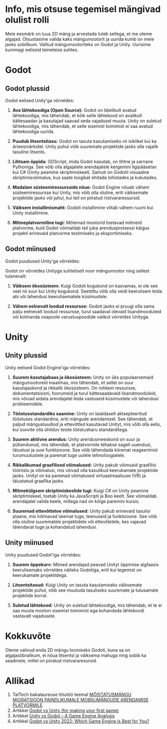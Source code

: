 # Info, mis otsuse tegemisel mängivad olulist rolli
Meie eesmärk on luua 2D mäng ja arvestada tuleb sellega, et me oleme algajad. Otsustasime valida kaks mängumootorit ja uurida kumb on meie jaoks sobilikum. Valitud mängumootoriteks on Godot ja Unity. Uurisime kummagi eeliseid teineteise suhtes.

# Godot
## Godot plussid
Godot eelised Unity'ga võrreldes:

1. **Ava lähtekoodiga (Open Source):** Godot on täielikult avatud lähtekoodiga, mis tähendab, et kõik selle lähtekood on avalikult kättesaadav ja kasutajad saavad seda vajadusel muuta. Unity on suletud lähtekoodiga, mis tähendab, et selle sisemist toimimist ei saa avatud lähtekoodiga uurida.

2. **Puudub litsentsitasu:** Godot on tasuta kasutamiseks nii isiklikel kui ka ärieesmärkidel. Unity puhul võib suuremate projektide jaoks olla vajalik tasuline litsents.

3. **Lihtsam õppida:** GDScript, mida Godot kasutab, on lihtne ja sarnane Pythoniga. See võib olla algajatele arendajatele kergemini ligipääsetav kui C# (Unity peamine skriptimiskeel). Samuti on Godotil visuaalne skriptimisvõimalus, kus saate loogikat ehitada lohistades ja kukutades.

4. **Madalam süsteemiressursside nõue:** Godot Engine nõuab vähem süsteemiressursse kui Unity, mis võib olla oluline, eriti väiksemate projektide jaoks või juhul, kui teil on piiratud riistvararessursid.

5. **Väiksem installimismaht:** Godoti installimine võtab vähem ruumi kui Unity installimine.

6. **Mitmeplatvormiline tugi:** Mõlemad mootorid toetavad mitmeid platvorme, kuid Godot võimaldab teil juba arendusprotsessi käigus projekti erinevaid platvorme testimiseks ja eksportimiseks.

## Godot miinused
Godot puudused Unity'ga võrreldes:

Godot on võrreldes Unityga suhteliselt noor mängumootor ning sellest tulenevalt:

  1. **Väiksem ökosüsteem:** Kuigi Godoti kogukond on kasvamas, ei ole see veel nii suur kui Unity kogukond. Seetõttu võib olla veidi keerulisem leida abi või lahendusi keerulisematele küsimustele.

  2. **Vähem eelnevalt loodud ressursse:** Godoti jaoks ei pruugi olla sama palju eelnevalt loodud ressursse, turul saadaval olevaid lisandmooduleid või kolmanda osapoole varustuspoodide valikut võrreldes Unityga.



# Unity 
## Unity plussid 
Unity eelised Godot Engine'iga võrreldes: 
1. **Suurem kasutajabaas ja ökosüsteem:** Unity on üks populaarsemaid mängumootoreid maailmas, mis tähendab, et sellel on suur kasutajaskond ja rikkalik ökosüsteem. On rohkem ressursse, dokumentatsiooni, foorumeid ja turul kättesaadavaid lisandmooduleid, mis võivad aidata arendajatel leida vastuseid küsimustele või lahendusi probleemidele.

2. **Tööstusstandardiks saamine:** Unity on laialdaselt aktsepteeritud tööstuses standardina, eriti mängude arendamisel. See tähendab, et paljud mängustuudiod ja ettevõtted kasutavad Unityt, mis võib olla eelis, kui soovite olla ühilduv teiste tööstusharu standarditega.

3. **Suurem aktiivne arendus:** Unity arendusmeeskond on suur ja pühendunud, mis tähendab, et platvormile tehakse sageli uuendusi, täiustusi ja uusi funktsioone. See võib tähendada kiiremat reageerimist turumuutustele ja paremat tuge uutele tehnoloogiatele.

4. **Rikkalikumad graafilised võimalused:** Unity pakub võimsaid graafilisi tööriistu ja võimalusi, mis võivad olla kasulikud keerukamate projektide jaoks. Unityl on ka paremad võimalused virtuaalreaalsuse (VR) ja täiustatud graafika jaoks.

5. **Mitmekülgsem skriptimiskeelide tugi:** Kuigi C# on Unity peamine skriptimiskeel, toetab Unity ka JavaScripti ja Boo keelt. See võimaldab arendajatel valida keele, millega nad on kõige paremini kursis.

6. **Suuremad ettevõttetoe võimalused:** Unity pakub erinevaid tasulisi plaane, mis hõlmavad laiemat tuge, teenuseid ja funktsioone. See võib olla oluline suurematele projektidele või ettevõtetele, kes vajavad täiendavat tuge ja kohandatud lahendusi.

## Unity miinused
Unity puudused Godot'iga võrreldes:
1. **Suurem õppekurv**: Mõned arendajad peavad Unityt õppimise algfaasis keerulisemaks võrreldes näiteks Godotiga, eriti kui tegemist on keerukamate projektidega.

2. **Litsentsitasud:** Kuigi Unity on tasuta kasutamiseks väiksemate projektide puhul, võib see muutuda tasuliseks suuremate ja tulusamate projektide korral.

3. **Suletud lähtekood:** Unity on suletud lähtekoodiga, mis tähendab, et te ei saa muuta mootori sisemist toimimist ega kohandada lähtekoodi vastavalt vajadusele.


# Kokkuvõte
Oleme valinud enda 2D mängu loomiseks Godoti, kuna sa on algajasõbralikum, ei nõua litsentsi ja väiksema mahuga ning sobib ka seadmele, millel on piiratud riistvararesursid.


# Allikad
1.  TalTech bakalaureuse lõtutöö teemal [MÕISTATUSMÄNGU MIGRATSIOON PAINDLIKUMALE MOBIILIMÄNGUDE ARENDAMISE PLATVORMILE](https://digikogu.taltech.ee/et/Download/7340ddca-3e50-4497-a79f-c76abdf35cd5)
2. Artikkel [Godot vs Unity (for making your first game)](https://gamedevbeginner.com/godot-vs-unity-for-making-your-first-game/#:~:text=So%20if%20we%20compare%20Godot's,%2C%20essentially%2C%20a%203D%20engine.)
3. Artikkel [Unity vs Godot – A Game Engine Analysis](https://gamedevacademy.org/unity-vs-godot/)
4. Artikkel [Godot vs Unity 2022: Which Game Engine is Best for You?](https://pinglestudio.com/blog/full-cycle-development/godot-vs-unity-2022)




